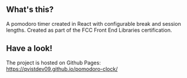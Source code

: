## What's this?

A pomodoro timer created in React with configurable break and session lengths. Created as part of the FCC Front End Libraries certification.

## Have a look!

The project is hosted on Github Pages:
https://qvistdev09.github.io/pomodoro-clock/
